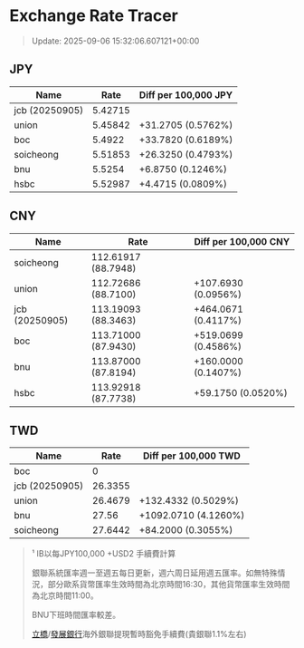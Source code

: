 # Exchange Rate Tracer

> Update: 2025-09-06 15:32:06.607121+00:00

## JPY

| Name           |    Rate | Diff per 100,000 JPY   |
|----------------|---------|------------------------|
| jcb (20250905) | 5.42715 |                        |
| union          | 5.45842 | +31.2705 (0.5762%)     |
| boc            | 5.4922  | +33.7820 (0.6189%)     |
| soicheong      | 5.51853 | +26.3250 (0.4793%)     |
| bnu            | 5.5254  | +6.8750 (0.1246%)      |
| hsbc           | 5.52987 | +4.4715 (0.0809%)      |

## CNY

| Name           | Rate                | Diff per 100,000 CNY   |
|----------------|---------------------|------------------------|
| soicheong      | 112.61917	(88.7948) |                        |
| union          | 112.72686	(88.7100) | +107.6930 (0.0956%)    |
| jcb (20250905) | 113.19093	(88.3463) | +464.0671 (0.4117%)    |
| boc            | 113.71000	(87.9430) | +519.0699 (0.4586%)    |
| bnu            | 113.87000	(87.8194) | +160.0000 (0.1407%)    |
| hsbc           | 113.92918	(87.7738) | +59.1750 (0.0520%)     |

## TWD

| Name           |    Rate | Diff per 100,000 TWD   |
|----------------|---------|------------------------|
| boc            |  0      |                        |
| jcb (20250905) | 26.3355 |                        |
| union          | 26.4679 | +132.4332 (0.5029%)    |
| bnu            | 27.56   | +1092.0710 (4.1260%)   |
| soicheong      | 27.6442 | +84.2000 (0.3055%)     |


> ¹ IB以每JPY100,000 +USD2 手續費計算
>
> 銀聯系統匯率週一至週五每日更新，週六周日延用週五匯率。如無特殊情況，部分歐系貨幣匯率生效時間為北京時間16:30，其他貨幣匯率生效時間為北京時間11:00。
>
> BNU下班時間匯率較差。
>
> [立橋](https://www.wlbank.com.mo/uploads/ueditor/file/20181211/1544536513900230.pdf)/[發展銀行](https://www.mdb.com.mo/Service_Charges_20230728.pdf)海外銀聯提現暫時豁免手續費(貴銀聯1.1%左右)

